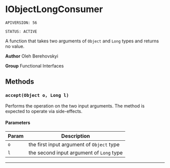 # IObjectLongConsumer

`APIVERSION: 56`

`STATUS: ACTIVE`

A function that takes two arguments of `Object` and `Long` types and returns no value.


**Author** Oleh Berehovskyi


**Group** Functional Interfaces

## Methods
### `accept(Object o, Long l)`

Performs the operation on the two input arguments. The method is expected to operate via side-effects.

#### Parameters
|Param|Description|
|---|---|
|`o`|the first input argument of `Object` type|
|`l`|the second input argument of `Long` type|

---
